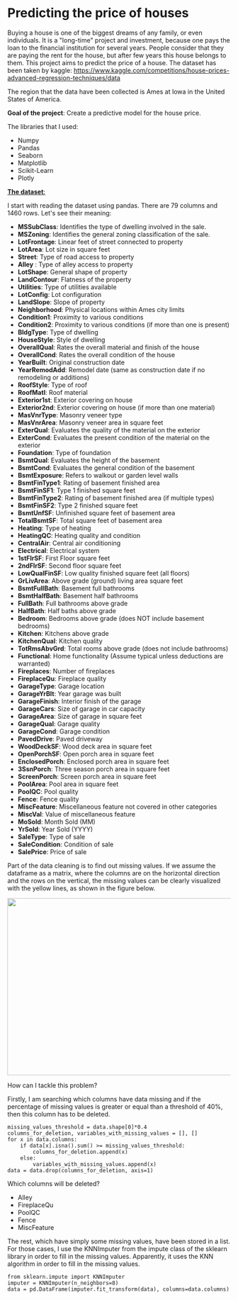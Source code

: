 # Predicting the price of houses


Buying a house is one of the biggest dreams of any family, or even individuals. It is a "long-time" project and investment, because one pays the loan to the financial institution for several years. People consider that they are paying the rent for the house, but after few years this house belongs to them.
This project aims to predict the price of a house. The dataset has been taken by kaggle: https://www.kaggle.com/competitions/house-prices-advanced-regression-techniques/data

The region that the data have been collected is Ames at Iowa in the United States of America.

**Goal of the project**: Create a predictive model for the house price.

The libraries that I used:
- Numpy
- Pandas
- Seaborn
- Matplotlib
- Scikit-Learn
- Plotly

<ins>**The dataset**<ins>:
	
I start with reading the dataset using pandas. There are 79 columns and 1460 rows. Let's see their meaning:
	
  - **MSSubClass**: Identifies the type of dwelling involved in the sale.	
  - **MSZoning**: Identifies the general zoning classification of the sale.
  - **LotFrontage**: Linear feet of street connected to property
  - **LotArea**: Lot size in square feet
  - **Street**: Type of road access to property
  - **Alley** : Type of alley access to property
  - **LotShape**: General shape of property
  - **LandContour**: Flatness of the property
  - **Utilities**: Type of utilities available
  - **LotConfig**: Lot configuration
  - **LandSlope**: Slope of property
  - **Neighborhood**: Physical locations within Ames city limits
  - **Condition1**: Proximity to various conditions
  - **Condition2**: Proximity to various conditions (if more than one is present)
  - **BldgType**: Type of dwelling
  - **HouseStyle**: Style of dwelling
  - **OverallQual**: Rates the overall material and finish of the house
  - **OverallCond**: Rates the overall condition of the house
  - **YearBuilt**: Original construction date
  - **YearRemodAdd**: Remodel date (same as construction date if no remodeling or additions)
  - **RoofStyle**: Type of roof
  - **RoofMatl**: Roof material
  - **Exterior1st**: Exterior covering on house
  - **Exterior2nd**: Exterior covering on house (if more than one material)
  - **MasVnrType**: Masonry veneer type
  - **MasVnrArea**: Masonry veneer area in square feet
  - **ExterQual**: Evaluates the quality of the material on the exterior 
  - **ExterCond**: Evaluates the present condition of the material on the exterior
  - **Foundation**: Type of foundation
  - **BsmtQual**: Evaluates the height of the basement
  - **BsmtCond**: Evaluates the general condition of the basement
  - **BsmtExposure**: Refers to walkout or garden level walls
  - **BsmtFinType1**: Rating of basement finished area
  - **BsmtFinSF1**: Type 1 finished square feet
  - **BsmtFinType2**: Rating of basement finished area (if multiple types)
  - **BsmtFinSF2**: Type 2 finished square feet
  - **BsmtUnfSF**: Unfinished square feet of basement area
  - **TotalBsmtSF**: Total square feet of basement area
  - **Heating**: Type of heating
  - **HeatingQC**: Heating quality and condition
  - **CentralAir**: Central air conditioning
  - **Electrical**: Electrical system
  - **1stFlrSF**: First Floor square feet
  - **2ndFlrSF**: Second floor square feet
  - **LowQualFinSF**: Low quality finished square feet (all floors)
  - **GrLivArea**: Above grade (ground) living area square feet
  - **BsmtFullBath**: Basement full bathrooms
  - **BsmtHalfBath**: Basement half bathrooms
  - **FullBath**: Full bathrooms above grade
  - **HalfBath**: Half baths above grade
  - **Bedroom**: Bedrooms above grade (does NOT include basement bedrooms)
  - **Kitchen**: Kitchens above grade
  - **KitchenQual**: Kitchen quality
  - **TotRmsAbvGrd**: Total rooms above grade (does not include bathrooms)
  - **Functional**: Home functionality (Assume typical unless deductions are warranted)
  - **Fireplaces**: Number of fireplaces
  - **FireplaceQu**: Fireplace quality
  - **GarageType**: Garage location
  - **GarageYrBlt**: Year garage was built
  - **GarageFinish**: Interior finish of the garage
  - **GarageCars**: Size of garage in car capacity
  - **GarageArea**: Size of garage in square feet
  - **GarageQual**: Garage quality
  - **GarageCond**: Garage condition
  - **PavedDrive**: Paved driveway
  - **WoodDeckSF**: Wood deck area in square feet
  - **OpenPorchSF**: Open porch area in square feet
  - **EnclosedPorch**: Enclosed porch area in square feet
  - **3SsnPorch**: Three season porch area in square feet
  - **ScreenPorch**: Screen porch area in square feet
  - **PoolArea**: Pool area in square feet
  - **PoolQC**: Pool quality
  - **Fence**: Fence quality
  - **MiscFeature**: Miscellaneous feature not covered in other categories
  - **MiscVal**: Value of miscellaneous feature
  - **MoSold**: Month Sold (MM)
  - **YrSold**: Year Sold (YYYY)
  - **SaleType**: Type of sale
  - **SaleCondition**: Condition of sale
  - **SalePrice**: Price of sale


Part of the data cleaning is to find out missing values. If we assume the dataframe as a matrix, where the columns are on the horizontal direction and the rows on the vertical, the missing values can be clearly visualized with the yellow lines, as shown in the figure below.

<img src="https://github.com/AntoniosRaptakis/Forecasting-the-House-prices/assets/86191637/de1d2ff3-32e1-4735-857d-c68d960e6d83" width="3500" height="400">
	
How can I tackle this problem? 
	
Firstly, I am searching which columns have data missing and if the percentage of missing values is greater or equal than a threshold of 40%, then this column has to be deleted.
	
	missing_values_threshold = data.shape[0]*0.4
	columns_for_deletion, variables_with_missing_values = [], []
	for x in data.columns:
	    if data[x].isna().sum() >= missing_values_threshold:
	        columns_for_deletion.append(x)
	    else:
	        variables_with_missing_values.append(x)
	data = data.drop(columns_for_deletion, axis=1)

Which columns will be deleted?
- Alley
- FireplaceQu
- PoolQC
- Fence
- MiscFeature
	
 The rest, which have simply some missing values, have been stored in a list. For those cases, I use the KNNImputer from the impute class of the sklearn library in order to fill in the missing values. Apparently, it uses the KNN algorithm in order to fill in the missing values. 
	
	from sklearn.impute import KNNImputer
	imputer = KNNImputer(n_neighbors=8)
	data = pd.DataFrame(imputer.fit_transform(data), columns=data.columns)
